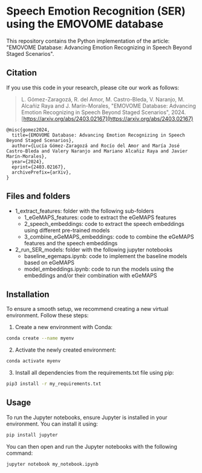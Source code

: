 # Speech Emotion Recognition (SER) using the EMOVOME database
This repository contains the Python implementation of the article: "EMOVOME Database: Advancing Emotion Recognizing in Speech Beyond Staged Scenarios".

## Citation
If you use this code in your research, please cite our work as follows:

> L. Gómez-Zaragozá, R. del Amor, M. Castro-Bleda, V. Naranjo, M. Alcañiz Raya and J. Marín-Morales, "EMOVOME Database: Advancing Emotion Recognizing in Speech Beyond Staged Scenarios", 2024. [https://arxiv.org/abs/2403.02167](https://arxiv.org/abs/2403.02167)


```
@misc{gomez2024,
  title={EMOVOME Database: Advancing Emotion Recognizing in Speech Beyond Staged Scenarios},
  author={Lucía Gómez-Zaragozá and Rocío del Amor and María José Castro-Bleda and Valery Naranjo and Mariano Alcañiz Raya and Javier Marín-Morales},
  year={2024},
  eprint={2403.02167},
  archivePrefix={arXiv},
}
```

## Files and folders
* 1_extract_features: folder with the following sub-folders
  * 1_eGeMAPS_features: code to extract the eGeMAPS features 
  * 2_speech_embeddings: code to extract the speech embeddings using different pre-trained models
  * 3_combine_eGeMAPS_embeddings: code to combine the eGeMAPS features and the speech embeddings
* 2_run_SER_models: folder with the following jupyter notebooks
  * baseline_egemaps.ipynb: code to implement the baseline models based on eGeMAPS
  * model_embeddings.ipynb: code to run the models using the embeddings and/or their combination with eGeMAPS


## Installation

To ensure a smooth setup, we recommend creating a new virtual environment. Follow these steps:

1. Create a new environment with Conda:

```bash
conda create --name myenv
```
2. Activate the newly created environment:

```bash
conda activate myenv
```

3. Install all dependencies from the requirements.txt file using pip:

```bash
pip3 install -r my_requirements.txt
```

## Usage

To run the Jupyter notebooks, ensure Jupyter is installed in your environment. You can install it using: 

```bash
pip install jupyter
```

You can then open and run the Jupyter notebooks with the following command:

```bash
jupyter notebook my_notebook.ipynb
```




